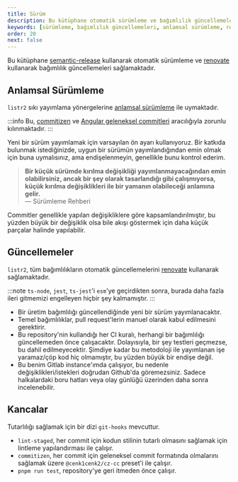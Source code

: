 ```yaml
---
title: Sürüm
description: Bu kütüphane otomatik sürümleme ve bağımlılık güncellemeleri sağlamaktadır. Anlamsal sürümleme ve güncellemeler için detaylar sunulmaktadır.
keywords: [sürümleme, bağımlılık güncellemeleri, anlamsal sürümleme, renovate, commitizen]
order: 20
next: false
---
```




Bu kütüphane [semantic-release](https://github.com/semantic-release/semantic-release) kullanarak otomatik sürümleme ve [renovate](https://github.com/renovatebot/renovate) kullanarak bağımlılık güncellemeleri sağlamaktadır.



## Anlamsal Sürümleme

`listr2` sıkı yayımlama yönergelerine [anlamsal sürümleme](https://semver.org/) ile uymaktadır.

:::info
Bu, [commitizen](https://github.com/commitizen/cz-cli) ve [Angular geleneksel commitleri](https://www.conventionalcommits.org/) aracılığıyla zorunlu kılınmaktadır.
:::

Yeni bir sürüm yayımlamak için varsayılan ön ayarı kullanıyoruz. Bir katkıda bulunmak istediğinizde, uygun bir sürümün yayımlandığından emin olmak için buna uymalısınız, ama endişelenmeyin, genellikle bunu kontrol ederim.

> **Bir küçük sürümde kırılma değişikliği yayımlanmayacağından emin olabilirsiniz, ancak bir şey olarak tasarlandığı gibi çalışmıyorsa, küçük kırılma değişiklikleri ile bir yamanın olabileceği anlamına gelir.**  
> — Sürümleme Rehberi

Commitler genellikle yapılan değişikliklere göre kapsamlandırılmıştır, bu yüzden büyük bir değişiklik olsa bile akışı göstermek için daha küçük parçalar halinde yapılabilir.

## Güncellemeler

`listr2`, tüm bağımlılıkların otomatik güncellemelerini [renovate](https://github.com/renovatebot/renovate) kullanarak sağlamaktadır.

:::note
`ts-node`, `jest`, `ts-jest`'i `esm`'ye geçirdikten sonra, burada daha fazla ileri gitmemizi engelleyen hiçbir şey kalmamıştır.
:::

- Bir üretim bağımlılığı güncellendiğinde yeni bir sürüm yayımlanacaktır.
- Temel bağımlılıklar, pull request'lerin manuel olarak kabul edilmesini gerektirir.
- Bu repository'nin kullandığı her CI kuralı, herhangi bir bağımlılığı güncellemeden önce çalışacaktır. Dolayısıyla, bir şey testleri geçmezse, bu dahil edilmeyecektir. Şimdiye kadar bu metodoloji ile yayımlanan işe yaramaz/çöp kod hiç olmamıştır, bu yüzden büyük bir endişe değil.
- Bu benim Gitlab instance'ımda çalışıyor, bu nedenle değişiklikleri/istekleri doğrudan Github'da göremezsiniz. Sadece halkalardaki boru hatları veya olay günlüğü üzerinden daha sonra incelenebilir.

## Kancalar

Tutarlılığı sağlamak için bir dizi `git-hooks` mevcuttur.

- `lint-staged`, her commit için kodun stilinin tutarlı olmasını sağlamak için lintleme yapılandırması ile çalışır.
- `commitizen`, her commit için geleneksel commit formatında olmalarını sağlamak üzere `@cenk1cenk2/cz-cc` preset'i ile çalışır.
- `pnpm run test`, repository'ye geri itmeden önce çalışır.